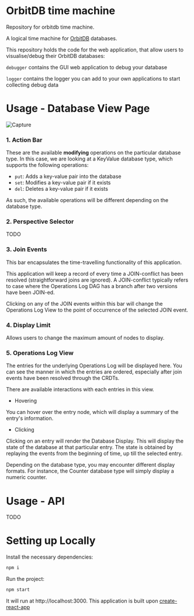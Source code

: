 # OrbitDB time machine

Repository for orbitdb time machine.

A logical time machine for [OrbitDB](https://github.com/orbitdb/orbit-db) databases.

This repository holds the code for the web application, that allow users to visualise/debug their OrbitDB databases:

`debugger` contains the GUI web application to debug your database

`logger` contains the logger you can add to your own applications to start collecting debug data

# Usage - Database View Page

![Capture](https://user-images.githubusercontent.com/20010384/71241715-3fe76180-2347-11ea-8aa3-57c1a7de8d66.JPG)

### 1. Action Bar

These are the available **modifying** operations on the particular database type. In this case, we are looking at a KeyValue database type, which supports the following operations:

  - `put`: Adds a key-value pair into the database
  - `set`: Modifies a key-value pair if it exists
  - `del`: Deletes a key-value pair if it exists

As such, the available operations will be different depending on the database type.

### 2. Perspective Selector

TODO

### 3. Join Events

This bar encapsulates the time-travelling functionality of this application.

This application will keep a record of every time a JOIN-conflict has been resolved (straightforward joins are ignored). A JOIN-conflict typically refers to case where the Operations Log DAG has a branch after two versions have been JOIN-ed.

Clicking on any of the JOIN events within this bar will change the Operations Log View to the point of occurrence of the selected JOIN event.

### 4. Display Limit

Allows users to change the maximum amount of nodes to display.

### 5. Operations Log View

The entries for the underlying Operations Log will be displayed here. You can see the manner in which the entries are ordered, especially after join events have been resolved through the CRDTs.

There are available interactions with each entries in this view.

  - Hovering

You can hover over the entry node, which will display a summary of the entry's information.

  - Clicking

Clicking on an entry will render the Database Display. This will display the state of the database at that particular entry. The state is obtained by replaying the events from the beginning of time, up till the selected entry.

Depending on the database type, you may encounter different display formats. For instance, the Counter database type will simply display a numeric counter.

# Usage - API

TODO

# Setting up Locally

Install the necessary dependencies:

```bash
npm i
```

Run the project:

```bash
npm start
```

It will run at http://localhost:3000. This application is built upon [create-react-app](https://github.com/facebook/create-react-app)

